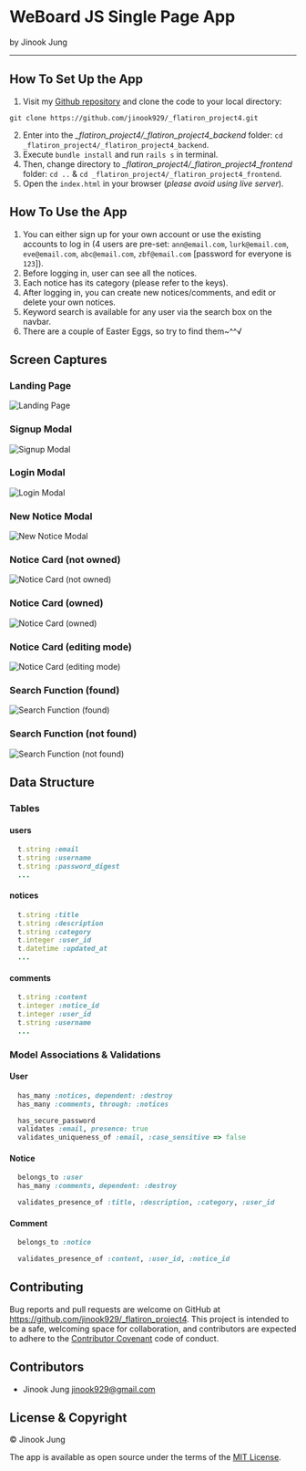 # WeBoard JS Single Page App

by Jinook Jung

* * * * * * * * * *

## How To Set Up the App

1. Visit my [Github repository](https://github.com/jinook929/_flatiron_project4) and clone the code to your local directory:

 `git clone https://github.com/jinook929/_flatiron_project4.git`

2. Enter into the *_flatiron_project4/_flatiron_project4_backend* folder: `cd _flatiron_project4/_flatiron_project4_backend`.
3. Execute `bundle install` and run `rails s` in terminal.
4. Then, change directory to *_flatiron_project4/_flatiron_project4_frontend* folder: `cd ..` & `cd _flatiron_project4/_flatiron_project4_frontend`.
5. Open the `index.html` in your browser (*please avoid using live server*).

## How To Use the App

1. You can either sign up for your own account or use the existing accounts to log in (4 users are pre-set: `ann@email.com`, `lurk@email.com`, `eve@email.com`, `abc@email.com`, `zbf@email.com` [password for everyone is `123`]).
2. Before logging in, user can see all the notices.
3. Each notice has its category (please refer to the keys).
4. After logging in, you can create new notices/comments, and edit or delete your own notices.
5. Keyword search is available for any user via the search box on the navbar.
6. There are a couple of Easter Eggs, so try to find them~^^√

## Screen Captures

### Landing Page

![Landing Page](./_flatiron_project4_frontend/images/01_landing.png)

### Signup Modal

![Signup Modal](./_flatiron_project4_frontend/images/02_signup_modal.png)

### Login Modal

![Login Modal](./_flatiron_project4_frontend/images/03_login_modal.png)

### New Notice Modal

![New Notice Modal](./_flatiron_project4_frontend/images/04_new_notice_modal.png)

### Notice Card (not owned)

![Notice Card (not owned)](./_flatiron_project4_frontend/images/05_notice_card.png)

### Notice Card (owned)

![Notice Card (owned)](./_flatiron_project4_frontend/images/06_notice_card_owned.png)

### Notice Card (editing mode)

![Notice Card (editing mode)](./_flatiron_project4_frontend/images/07_notice_card_edit.png)

### Search Function (found)

![Search Function (found)](./_flatiron_project4_frontend/images/08_search.png)

### Search Function (not found)

![Search Function (not found)](./_flatiron_project4_frontend/images/09_search_not_found.png)

## Data Structure

### Tables

#### users

``` ruby
  t.string :email
  t.string :username
  t.string :password_digest
  ...
```

#### notices

``` ruby
  t.string :title
  t.string :description
  t.string :category
  t.integer :user_id
  t.datetime :updated_at
  ...
```

#### comments

``` ruby
  t.string :content
  t.integer :notice_id
  t.integer :user_id
  t.string :username
  ...
```

### Model Associations & Validations

#### User

``` ruby
  has_many :notices, dependent: :destroy
  has_many :comments, through: :notices

  has_secure_password
  validates :email, presence: true
  validates_uniqueness_of :email, :case_sensitive => false
```

#### Notice

``` ruby
  belongs_to :user
  has_many :comments, dependent: :destroy

  validates_presence_of :title, :description, :category, :user_id
```

#### Comment

``` ruby
  belongs_to :notice

  validates_presence_of :content, :user_id, :notice_id
```

## Contributing

Bug reports and pull requests are welcome on GitHub at https://github.com/jinook929/_flatiron_project4. This project is intended to be a safe, welcoming space for collaboration, and contributors are expected to adhere to the [Contributor Covenant](contributor-covenant.org) code of conduct.

## Contributors

* Jinook Jung <jinook929@gmail.com>

## License & Copyright

© Jinook Jung

The app is available as open source under the terms of the [MIT License](http://opensource.org/licenses/MIT).
